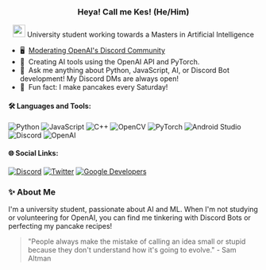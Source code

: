 ### <p align="center"> Heya! Call me Kes! (He/Him)</p> 
<p align="center">
  <img src="https://media.tenor.com/4nqosyU76HsAAAAC/cat-groove.gif" width="25px">
  University student working towards a Masters in Artificial Intelligence
</p>

- 🖥️ &nbsp;[Moderating OpenAI's Discord Community](https://discord.gg/openai)
- 🤖 &nbsp;Creating AI tools using the OpenAI API and PyTorch.
- 💬 &nbsp;Ask me anything about Python, JavaScript, AI, or Discord Bot development! My Discord DMs are always open!
- 🥞 &nbsp;Fun fact: I make pancakes every Saturday!

#### 🛠 Languages and Tools:
![Python](https://img.shields.io/badge/-Python-black?style=flat-square&logo=python)
![JavaScript](https://img.shields.io/badge/-JavaScript-black?style=flat-square&logo=javascript)
![C++](https://img.shields.io/badge/-C++-black?style=flat-square&logo=c)
![OpenCV](https://img.shields.io/badge/opencv-black?style=flat-square&logo=opencv)
![PyTorch](https://img.shields.io/badge/-PyTorch-black?style=flat-square&logo=pytorch)
![Android Studio](https://img.shields.io/badge/Android%20Studio-black.svg?style=flat-square&logo=android-studio)
![Discord](https://img.shields.io/badge/-Discord-black?style=flat-square&logo=discord)
![OpenAI](https://img.shields.io/badge/-OpenAI-black?style=flat-square&logo=openai)



#### 🌐 Social Links:
[![Discord](https://img.shields.io/badge/-Discord-424549?style=flat-square&logo=discord)](https://discord.com/users/539468067923820546)
[![Twitter](https://img.shields.io/badge/-Twitter-424549?style=flat-square&logo=twitter)](https://twitter.com/yoimnotkesku)
[![Google Developers](https://img.shields.io/badge/-Google_Developers-424549?style=flat-square&logo=google)](https://g.dev/kesku)

### ✨ About Me
I'm a university student, passionate about AI and ML. When I'm not studying or volunteering for OpenAI, you can find me tinkering with Discord Bots or perfecting my pancake recipes!

> "People always make the mistake of calling an idea small or stupid because they don't understand how it's going to evolve." - Sam Altman
